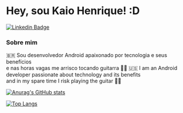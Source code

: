 # Hey, sou Kaio Henrique! :D
[![Linkedin Badge](https://img.shields.io/badge/-LinkedIn-blue?style=flat-square&logo=Linkedin&logoColor=white&link=https://www.linkedin.com/in/fagnerpsantos/)](https://www.linkedin.com/in/kaioshenrique/)

### Sobre mim
🇧🇷 Sou desenvolvedor Android apaixonado por tecnologia e seus benefícios <br> e nas horas vagas me arrisco tocando guitarra 🎸🎵
🇺🇸 I am an Android developer passionate about technology and its benefits <br> and in my spare time I risk playing the guitar 🎸🎵


[![Anurag's GitHub stats](https://github-readme-stats.vercel.app/api?username=kaioshenrique&show_icons=true&include_all_commits=true&count_private=tru&theme=buefy)](https://github.com/anuraghazra/github-readme-stats)

[![Top Langs](https://github-readme-stats.vercel.app/api/top-langs/?username=kaioshenrique&layout=compact&theme=buefy)](https://github.com/anuraghazra/github-readme-stats)
